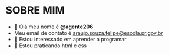 # SOBRE MIM
- 👋 Olá meu nome é **@agente206**
- Meu email de contato é araujo.souza.felipe@escola.pr.gov.br
- 👀 Estou interessado em aprender a programar
- 🌱 Estou praticando html e css
